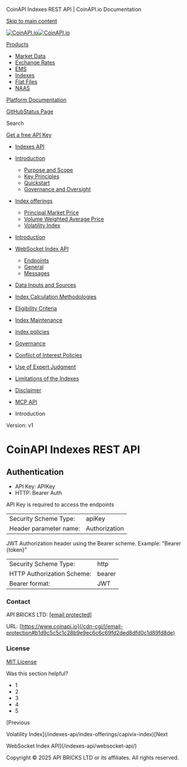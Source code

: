 CoinAPI Indexes REST API | CoinAPI.io Documentation




[Skip to main content](#__docusaurus_skipToContent_fallback)

[![CoinAPI.io](/img/logo.svg)![CoinAPI.io](/img/logo.svg)](https://www.coinapi.io)

[Products](/indexes-api/rest-api/coinapi-indexes-rest-api)

* [Market Data](/market-data/)
* [Exchange Rates](/exchange-rates-api/)
* [EMS](/ems-api/)
* [Indexes](/indexes-api/)
* [Flat Files](/flat-files-api/)
* [NAAS](/naas-api/)

[Platform Documentation](/general/authentication)

[GitHub](https://github.com/api-bricks/api-bricks-sdk)[Status Page](https://status.coinapi.io)

Search

[Get a free API Key](https://console.coinapi.io/?link=/apikeys/create)

* [Indexes API](/indexes-api/)
* [Introduction](/indexes-api/introduction/)

  + [Purpose and Scope](/indexes-api/introduction/purpose-and-scope)
  + [Key Principles](/indexes-api/introduction/key-principles)
  + [Quickstart](/indexes-api/introduction/quickstart)
  + [Governance and Oversight](/indexes-api/introduction/governance-and-oversight)
* [Index offerings](/category/index-offerings)

  + [Principal Market Price](/indexes-api/index-offerings/primkt-index)
  + [Volume Weighted Average Price](/indexes-api/index-offerings/vwap-index)
  + [Volatility Index](/indexes-api/index-offerings/capivix-index)
* [Introduction](/indexes-api/rest-api/coinapi-indexes-rest-api)
* [WebSocket Index API](/indexes-api/websocket-api/)

  + [Endpoints](/indexes-api/websocket-api/endpoints)
  + [General](/indexes-api/websocket-api/general)
  + [Messages](/indexes-api/websocket-api/messages)
* [Data Inputs and Sources](/indexes-api/data-inputs-and-sources/)
* [Index Calculation Methodologies](/category/index-calculation-methodologies)
* [Eligibility Criteria](/category/eligibility-criteria)
* [Index Maintenance](/category/index-maintenance)
* [Index policies](/indexes-api/index-policies/)
* [Governance](/category/governance)
* [Conflict of Interest Policies](/indexes-api/conflict-of-interest-policies)
* [Use of Expert Judgment](/indexes-api/use-of-expert-judgment)
* [Limitations of the Indexes](/indexes-api/limitations-of-the-indexes)
* [Disclaimer](/indexes-api/disclaimer)
* [MCP API](/indexes-api/mcp)

* Introduction

Version: v1

CoinAPI Indexes REST API
========================

Authentication[​](/indexes-api/rest-api/coinapi-indexes-rest-api#authentication "Direct link to Authentication")
----------------------------------------------------------------------------------------------------------------

* API Key: APIKey
* HTTP: Bearer Auth

API Key is required to access the endpoints

|  |  |
| --- | --- |
| Security Scheme Type: | apiKey |
| Header parameter name: | Authorization |

JWT Authorization header using the Bearer scheme. Example: "Bearer {token}"

|  |  |
| --- | --- |
| Security Scheme Type: | http |
| HTTP Authorization Scheme: | bearer |
| Bearer format: | JWT |

### Contact

API BRICKS LTD: [[email protected]](/cdn-cgi/l/email-protection#7b080e0b0b14090f3b1a0b12190912181008551214)

URL: [https://www.coinapi.io](/cdn-cgi/l/email-protection#b1d9c5c5c1c28b9e9ec6c6c69fd2ded8dfd0c1d89fd8de)

### License

[MIT License](https://github.com/api-bricks/api-bricks-sdk/blob/master/LICENSE)

Was this section helpful?

* 1
* 2
* 3
* 4
* 5

[Previous

Volatility Index](/indexes-api/index-offerings/capivix-index)[Next

WebSocket Index API](/indexes-api/websocket-api/)

Copyright © 2025 API BRICKS LTD or its affiliates. All rights reserved.